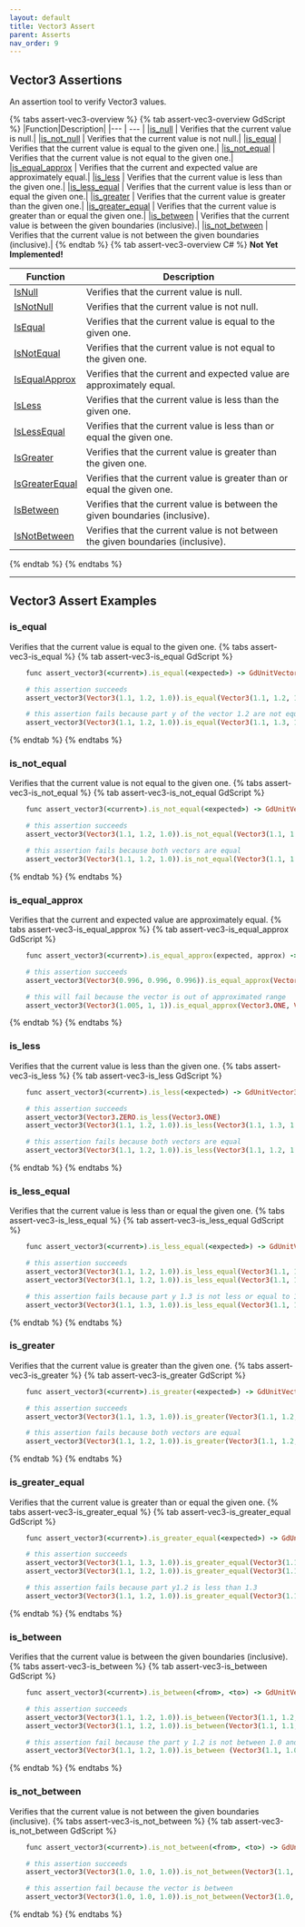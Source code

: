 ```yaml
---
layout: default
title: Vector3 Assert
parent: Asserts
nav_order: 9
---
```


## Vector3 Assertions

An assertion tool to verify Vector3 values.

{% tabs assert-vec3-overview %}
{% tab assert-vec3-overview GdScript %}
|Function|Description|
|--- | --- |
|[is_null](/gdUnit3/asserts/assert-vector3/#is_null) | Verifies that the current value is null.|
|[is_not_null](/gdUnit3/asserts/assert-vector3/#is_not_null) | Verifies that the current value is not null.|
|[is_equal](/gdUnit3/asserts/assert-vector3/#is_equal) | Verifies that the current value is equal to the given one.|
|[is_not_equal](/gdUnit3/asserts/assert-vector3/#is_not_equal) | Verifies that the current value is not equal to the given one.|
|[is_equal_approx](/gdUnit3/asserts/assert-vector3/#is_equal_approx) | Verifies that the current and expected value are approximately equal.|
|[is_less](/gdUnit3/asserts/assert-vector3/#is_less) | Verifies that the current value is less than the given one.|
|[is_less_equal](/gdUnit3/asserts/assert-vector3/#is_less_equal) | Verifies that the current value is less than or equal the given one.|
|[is_greater](/gdUnit3/asserts/assert-vector3/#is_greater) | Verifies that the current value is greater than the given one.|
|[is_greater_equal](/gdUnit3/asserts/assert-vector3/#is_greater_equal) | Verifies that the current value is greater than or equal the given one.|
|[is_between](/gdUnit3/asserts/assert-vector3/#is_between) | Verifies that the current value is between the given boundaries (inclusive).|
|[is_not_between](/gdUnit3/asserts/assert-vector3/#is_not_between) | Verifies that the current value is not between the given boundaries (inclusive).|
{% endtab %}
{% tab assert-vec3-overview C# %}
**Not Yet Implemented!**

|Function|Description|
|--- | --- |
|[IsNull](/gdUnit3/asserts/assert-vector3/#is_null) | Verifies that the current value is null.|
|[IsNotNull](/gdUnit3/asserts/assert-vector3/#is_not_null) | Verifies that the current value is not null.|
|[IsEqual](/gdUnit3/asserts/assert-vector3/#is_equal) | Verifies that the current value is equal to the given one.|
|[IsNotEqual](/gdUnit3/asserts/assert-vector3/#is_not_equal) | Verifies that the current value is not equal to the given one.|
|[IsEqualApprox](/gdUnit3/asserts/assert-vector3/#is_equal_approx) | Verifies that the current and expected value are approximately equal.|
|[IsLess](/gdUnit3/asserts/assert-vector3/#is_less) | Verifies that the current value is less than the given one.|
|[IsLessEqual](/gdUnit3/asserts/assert-vector3/#is_less_equal) | Verifies that the current value is less than or equal the given one.|
|[IsGreater](/gdUnit3/asserts/assert-vector3/#is_greater) | Verifies that the current value is greater than the given one.|
|[IsGreaterEqual](/gdUnit3/asserts/assert-vector3/#is_greater_equal) | Verifies that the current value is greater than or equal the given one.|
|[IsBetween](/gdUnit3/asserts/assert-vector3/#is_between) | Verifies that the current value is between the given boundaries (inclusive).|
|[IsNotBetween](/gdUnit3/asserts/assert-vector3/#is_not_between) | Verifies that the current value is not between the given boundaries (inclusive).|
{% endtab %}
{% endtabs %}

---
## Vector3 Assert Examples

### is_equal
Verifies that the current value is equal to the given one.
{% tabs assert-vec3-is_equal %}
{% tab assert-vec3-is_equal GdScript %}
```ruby
    func assert_vector3(<current>).is_equal(<expected>) -> GdUnitVector3Assert
```
```ruby
    # this assertion succeeds
    assert_vector3(Vector3(1.1, 1.2, 1.0)).is_equal(Vector3(1.1, 1.2, 1.0))

    # this assertion fails because part y of the vector 1.2 are not equal to 1.3
    assert_vector3(Vector3(1.1, 1.2, 1.0)).is_equal(Vector3(1.1, 1.3, 1.0))
```
{% endtab %}
{% endtabs %}



### is_not_equal
Verifies that the current value is not equal to the given one.
{% tabs assert-vec3-is_not_equal %}
{% tab assert-vec3-is_not_equal GdScript %}
```ruby
    func assert_vector3(<current>).is_not_equal(<expected>) -> GdUnitVector3Assert
```
```ruby
    # this assertion succeeds
    assert_vector3(Vector3(1.1, 1.2, 1.0)).is_not_equal(Vector3(1.1, 1.3, 1.0))

    # this assertion fails because both vectors are equal
    assert_vector3(Vector3(1.1, 1.2, 1.0)).is_not_equal(Vector3(1.1, 1.2, 1.0))
```
{% endtab %}
{% endtabs %}




### is_equal_approx
Verifies that the current and expected value are approximately equal.
{% tabs assert-vec3-is_equal_approx %}
{% tab assert-vec3-is_equal_approx GdScript %}
```ruby
    func assert_vector3(<current>).is_equal_approx(expected, approx) -> GdUnitVector3Assert
```
```ruby
    # this assertion succeeds
    assert_vector3(Vector3(0.996, 0.996, 0.996)).is_equal_approx(Vector3.ONE, Vector3(0.004, 0.004, 0.004))

    # this will fail because the vector is out of approximated range
    assert_vector3(Vector3(1.005, 1, 1)).is_equal_approx(Vector3.ONE, Vector3(0.004, 0.004, 0.004))
```
{% endtab %}
{% endtabs %}




### is_less
Verifies that the current value is less than the given one.
{% tabs assert-vec3-is_less %}
{% tab assert-vec3-is_less GdScript %}
```ruby
    func assert_vector3(<current>).is_less(<expected>) -> GdUnitVector3Assert
```
```ruby
    # this assertion succeeds
    assert_vector3(Vector3.ZERO.is_less(Vector3.ONE)
    assert_vector3(Vector3(1.1, 1.2, 1.0)).is_less(Vector3(1.1, 1.3, 1.0))

    # this assertion fails because both vectors are equal
    assert_vector3(Vector3(1.1, 1.2, 1.0)).is_less(Vector3(1.1, 1.2, 1.0))
```
{% endtab %}
{% endtabs %}




### is_less_equal
Verifies that the current value is less than or equal the given one.
{% tabs assert-vec3-is_less_equal %}
{% tab assert-vec3-is_less_equal GdScript %}
```ruby
    func assert_vector3(<current>).is_less_equal(<expected>) -> GdUnitVector3Assert
```
```ruby
    # this assertion succeeds
    assert_vector3(Vector3(1.1, 1.2, 1.0)).is_less_equal(Vector3(1.1, 1.3, 1.0))
    assert_vector3(Vector3(1.1, 1.2, 1.0)).is_less_equal(Vector3(1.1, 1.2, 1.0))

    # this assertion fails because part y 1.3 is not less or equal to 1.2 
    assert_vector3(Vector3(1.1, 1.3, 1.0)).is_less_equal(Vector3(1.1, 1.2, 1.0))
```
{% endtab %}
{% endtabs %}



### is_greater
Verifies that the current value is greater than the given one.
{% tabs assert-vec3-is_greater %}
{% tab assert-vec3-is_greater GdScript %}
```ruby
    func assert_vector3(<current>).is_greater(<expected>) -> GdUnitVector3Assert
```
```ruby
    # this assertion succeeds
    assert_vector3(Vector3(1.1, 1.3, 1.0)).is_greater(Vector3(1.1, 1.2, 1.0))

    # this assertion fails because both vectors are equal
    assert_vector3(Vector3(1.1, 1.2, 1.0)).is_greater(Vector3(1.1, 1.2, 1.0))
```
{% endtab %}
{% endtabs %}



### is_greater_equal
Verifies that the current value is greater than or equal the given one.
{% tabs assert-vec3-is_greater_equal %}
{% tab assert-vec3-is_greater_equal GdScript %}
```ruby
    func assert_vector3(<current>).is_greater_equal(<expected>) -> GdUnitVector3Assert
```
```ruby
    # this assertion succeeds
    assert_vector3(Vector3(1.1, 1.3, 1.0)).is_greater_equal(Vector3(1.1, 1.2, 1.0))
    assert_vector3(Vector3(1.1, 1.2, 1.0)).is_greater_equal(Vector3(1.1, 1.2, 1.0))

    # this assertion fails because part y1.2 is less than 1.3
    assert_vector3(Vector3(1.1, 1.2, 1.0)).is_greater_equal(Vector3(1.1, 1.3, 1.0))
```
{% endtab %}
{% endtabs %}




### is_between
Verifies that the current value is between the given boundaries (inclusive).
{% tabs assert-vec3-is_between %}
{% tab assert-vec3-is_between GdScript %}
```ruby
    func assert_vector3(<current>).is_between(<from>, <to>) -> GdUnitVector3Assert
```
```ruby
    # this assertion succeeds
    assert_vector3(Vector3(1.1, 1.2, 1.0)).is_between(Vector3(1.1, 1.2, 1.0), Vector3(1.1, 1.3, 1.0))
    assert_vector3(Vector3(1.1, 1.2, 1.0)).is_between(Vector3(1.1, 1.1, 1.0), Vector3(1.1, 1.3, 1.0))

    # this assertion fail because the part y 1.2 is not between 1.0 and 1.1
    assert_vector3(Vector3(1.1, 1.2, 1.0)).is_between (Vector3(1.1, 1.0, 1.0), Vector3(1.1, 1.1, 1.0))
```
{% endtab %}
{% endtabs %}


### is_not_between
Verifies that the current value is not between the given boundaries (inclusive).
{% tabs assert-vec3-is_not_between %}
{% tab assert-vec3-is_not_between GdScript %}
```ruby
    func assert_vector3(<current>).is_not_between(<from>, <to>) -> GdUnitVector3Assert
```
```ruby
    # this assertion succeeds
    assert_vector3(Vector3(1.0, 1.0, 1.0)).is_not_between(Vector3(1.1, 1.2, 1.0), Vector3(2.0, 1.0, 1.0))

    # this assertion fail because the vector is between
    assert_vector3(Vector3(1.0, 1.0, 1.0)).is_not_between(Vector3(1.0, 1.0, 1.0), Vector3(2.0, 1.0, 1.0))
```
{% endtab %}
{% endtabs %}


